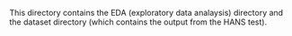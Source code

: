 This directory contains the EDA (exploratory data analaysis) directory and the dataset directory (which contains the output from the HANS test).
